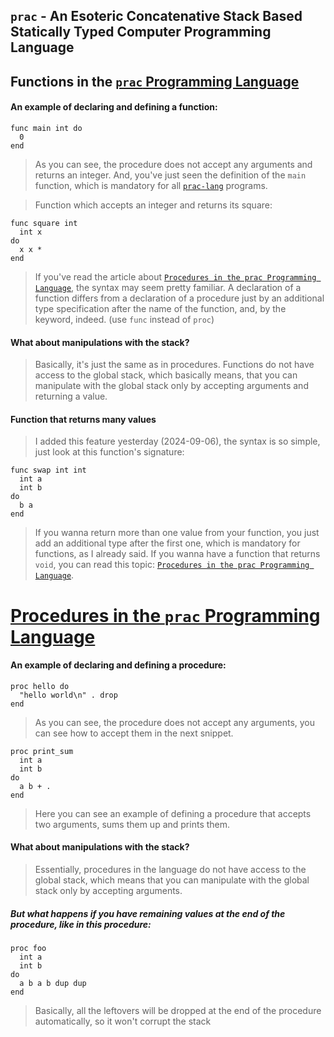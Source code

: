 ## `prac` - An Esoteric Concatenative Stack Based Statically Typed Computer Programming Language

## Functions in the [`prac` Programming Language](https://github.com/rakivo/practice-lang)

#### An example of declaring and defining a function:
```
func main int do
  0
end
```
> As you can see, the procedure does not accept any arguments and returns an integer. And, you've just seen the definition of the `main` function, which is mandatory for all [`prac-lang`](https://github.com/rakivo/practice-lang) programs.

> Function which accepts an integer and returns its square:
```
func square int
  int x
do
  x x *
end
```

> If you've read the article about [`Procedures in the prac Programming Language`](https://github.com/rakivo/practice-lang/procs.md), the syntax may seem pretty familiar. A declaration of a function differs from a declaration of a procedure just by an additional type specification after the name of the function, and, by the keyword, indeed. (use `func` instead of `proc`)

#### What about manipulations with the stack?
> Basically, it's just the same as in procedures. Functions do not have access to the global stack, which basically means, that you can manipulate with the global stack only by accepting arguments and returning a value.

#### Function that returns many values
> I added this feature yesterday (2024-09-06), the syntax is so simple, just look at this function's signature:
```
func swap int int
  int a
  int b
do
  b a
end
```
> If you wanna return more than one value from your function, you just add an additional type after the first one, which is mandatory for functions, as I already said. If you wanna have a function that returns `void`, you can read this topic: [`Procedures in the prac Programming Language`](https://github.com/rakivo/practice-lang/procs.md).

# [Procedures in the `prac` Programming Language](https://github.com/rakivo/practice-lang/procs.md)

#### An example of declaring and defining a procedure:
```
proc hello do
  "hello world\n" . drop
end
```
> As you can see, the procedure does not accept any arguments, you can see how to accept them in the next snippet.

```
proc print_sum
  int a
  int b
do
  a b + .
end
```
> Here you can see an example of defining a procedure that accepts two arguments, sums them up and prints them.

#### What about manipulations with the stack?
> Essentially, procedures in the language do not have access to the global stack, which means that you can manipulate with the global stack only by accepting arguments.

##### But what happens if you have remaining values at the end of the procedure, like in this procedure:
```
proc foo
  int a
  int b
do
  a b a b dup dup
end
```
> Basically, all the leftovers will be dropped at the end of the procedure automatically, so it won't corrupt the stack
